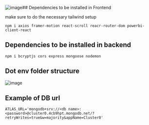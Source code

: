 ![image](https://github.com/Sai-Dithvika/Grameen-Foundation/assets/118179484/d2154c05-9d68-4bc7-ac3d-8e4cddd6448f)## Dependencies to be installed in Frontend

make sure to do the necessary tailwind setup
```
npm i axios framer-motion react-scroll reacr-router-dom powerbi-client-react  
```


## Dependencies to be installed in backend 

```
npm i bcryptjs cors express mongoose nodemon
```

## Dot env folder structure

![image](https://github.com/Sai-Dithvika/Grameen-Foundation/assets/118179484/535f481b-8707-47c6-b939-7f638080857c)


## Example of DB url
```env
ATLAS_URL='mongodb+srv://<db name>:<password>@cluster0.4cb9hpt.mongodb.net/?retryWrites=true&w=majority&appName=Cluster0'
```
